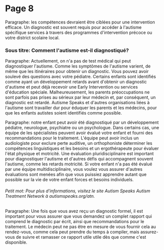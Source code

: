 # Page 8
Paragraphe: les compétences devraient être ciblées pour une intervention efficace. Un diagnostic est souvent requis pour accéder à l'autisme spécifique services à travers des programmes d'intervention précoce ou votre district scolaire local.
### Sous titre: Comment l'autisme est-il diagnostiqué?
Paragraphe: Actuellement, on n'a pas de test médical qui peut diagnostiquer l'autisme. Comme les symptômes de l'autisme varient, de même que les itinéraires pour obtenir un diagnostic. Vous pouvez avoir soulevé des questions avec votre pédiatre. Certains enfants sont identifiés comme ayant un développement retards avant d'obtenir un diagnostic d'autisme et peut déjà recevoir une Early Intervention ou services d'éducation spéciale. Malheureusement, les parents préoccupations ne sont parfois pas prises au sérieux par leur médecin et, par conséquent, un diagnostic est retardé. Autisme Speaks et d'autres organisations liées à l'autisme sont travailler dur pour éduquer les parents et les médecins, pour que les enfants autistes soient identifiés comme possible.

Paragraphe: notre enfant peut avoir été diagnostiqué par un développement pédiatre, neurologue, psychiatre ou un psychologue. Dans certains cas, une équipe de les spécialistes peuvent avoir évalué votre enfant et fourni des recommandations pour le traitement. L'équipe peut avoir inclus un audiologiste pour exclure perte auditive, un orthophoniste déterminer les compétences linguistiques et les besoins et un ergothérapeute pour évaluer l'état physique et motricité. Une évaluation pluridisciplinaire est important pour diagnostiquer l'autisme et d'autres défis qui accompagnent souvent l'autisme, comme les retards motricité. Si votre enfant n'a pas été évalué par une équipe multidisciplinaire, vous voulez vous assurer d'autres évaluations sont menées afin que vous puissiez apprendre autant que possible sur la vie de votre enfant forces et besoins individuels.
###### Petit mot: Pour plus d'informations, visitez le site Autism Speaks Autism Treatment Network à autismspeaks.org/atn.
Paragraphe: Une fois que vous avez reçu un diagnostic formel, il est important pour vous assurer que vous demandez un complet rapport qui comprend le diagnostic par écrit, ainsi que recommandations pour le traitement. Le médecin peut ne pas être en mesure de vous fournir cela au rendez-vous, comme cela peut prendre du temps à compiler, mais assurez-vous de suivre et ramasser ce rapport utile utile dès que comme c'est disponible.

